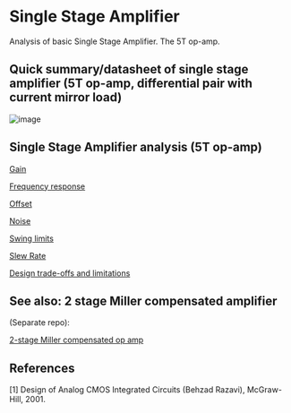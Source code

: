 # Single Stage Amplifier
Analysis of basic Single Stage Amplifier. The 5T op-amp.

## Quick summary/datasheet of single stage amplifier (5T op-amp, differential pair with current mirror load)

![image](https://user-images.githubusercontent.com/95447782/169102053-43271e5f-dafc-4cc6-9210-2af7ef5a29d9.png)



Single Stage Amplifier analysis (5T op-amp)
---
[Gain](/Gain_analysis.md)

[Frequency response](/Freq_Resp_analysis.md)

[Offset](/Offset_analysis.md)

[Noise](/Noise_analysis.md)

[Swing limits](/Swing_analysis.md)

[Slew Rate](/Slew_Rate_analysis.md)

[Design trade-offs and limitations](/Trade-offs_and_limitations.md)


## See also: 2 stage Miller compensated amplifier

(Separate repo):

[2-stage Miller compensated op amp](https://github.com/powergainer/2-stage_Miller_compensated_opamp)


References
---
[1] Design of Analog CMOS Integrated Circuits (Behzad Razavi), McGraw-Hill, 2001.


